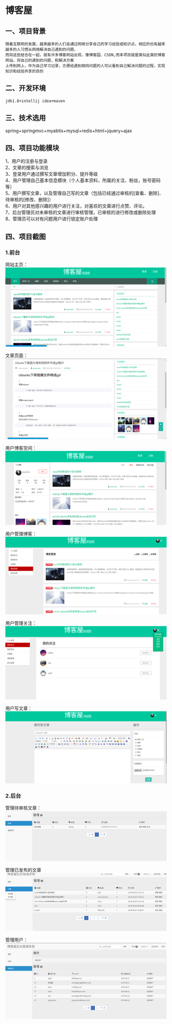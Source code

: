 #                                            博客屋


## 一、项目背景
    随着互联网的发展，越来越多的人们会通过网络分享自己的学习经验或知识点，相应的也有越来越多的人习惯从网络解决自己遇到的问题，
    而将这些结合在一起，就有许多博客网站出现，像博客园、CSDN,而本项目就是类似此类的博客网站。将自己的遇到的问题，和解决方案
    上传到网上，作为自己学习记录，方便给遇到相同问题的人可以看到自己解决问题的过程，实现知识和经验共享的目的
    
## 二、开发环境
    jdk1.8+intellij idea+maven
## 三、技术选用
   spring+springmvc+myabtis+mysql+redis+html+jquery+ajax
## 四、项目功能模块
   1、用户的注册与登录<br>
   2、文章的搜索与浏览<br>
   3、登录用户通过撰写文章增加积分、提升等级<br>
   4、用户管理自己基本信息模块（个人基本资料，所属的关注、粉丝，账号密码等）<br>
   5、用户撰写文章，以及管理自己写的文章（包括已经通过审核的[查看、删除]、待审核的[修改、删除]）<br>
   6、用户对其他感兴趣的用户进行关注，对喜欢的文章进行点赞、评论。<br>
   7、后台管理员对未审核的文章进行审核管理，已审核的进行修改或删除处理<br>
   8、管理员可以对有问题用户进行锁定账户处理
   
## 四、项目截图
###  1.前台
网站主页：
![image](jietu/main.png)

文章页面：
![image](jietu/article.png)

用户博客空间：
![image](jietu/blogInfo.png)

用户管理博客：
![image](jietu/manageblog.png)

用户管理关注：
![image](jietu/attention.png)

用户写文章：
![image](jietu/writeBlog.png)

### 2.后台

管理待审核文章：
![image](jietu/unchecked.png)

管理已发布的文章
![image](jietu/checked.png)

管理用户：
![image](jietu/managerUser.png)




